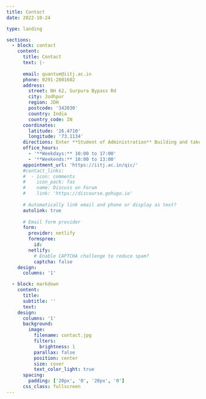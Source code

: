 ```yaml
---
title: Contact
date: 2022-10-24

type: landing

sections:
  - block: contact
    content:
      title: Contact
      text: |-
        
      email: quantum@iitj.ac.in
      phone: 0291-2801602
      address:
        street: NH 62, Surpura Bypass Rd
        city: Jodhpur
        region: JDH
        postcode: '342030'
        country: India
        country_code: IN
      coordinates:
        latitude: '26.4710'
        longitude: '73.1134'
      directions: Enter **Student of Administration** Building and take the stairs to **IDRP** Office on Floor 1
      office_hours:
        - '**Weekdays:** 10:00 to 17:00'
        - '**Weekends:** 10:00 to 13:00'
      appointment_url: 'https://iitj.ac.in/qic/'
      #contact_links:
      #  - icon: comments
      #    icon_pack: fas
      #    name: Discuss on Forum
      #    link: 'https://discourse.gohugo.io'
    
      # Automatically link email and phone or display as text?
      autolink: true
    
      # Email form provider
      form:
        provider: netlify
        formspree:
          id:
        netlify:
          # Enable CAPTCHA challenge to reduce spam?
          captcha: false
    design:
      columns: '1'

  - block: markdown
    content:
      title:
      subtitle: ''
      text:
    design:
      columns: '1'
      background:
        image: 
          filename: contact.jpg
          filters:
            brightness: 1
          parallax: false
          position: center
          size: cover
          text_color_light: true
      spacing:
        padding: ['20px', '0', '20px', '0']
      css_class: fullscreen
---
```

